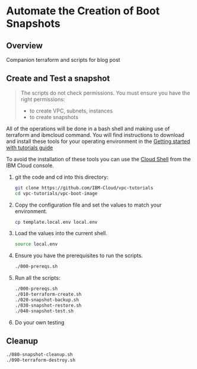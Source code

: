 # Automate the Creation of Boot Snapshots

## Overview

Companion terraform and scripts for blog post


## Create and Test a snapshot

> The scripts do not check permissions. You must ensure you have the right permissions:
> - to create VPC, subnets, instances
> - to create snapshots

All of the operations will be done in a bash shell and making use of terraform and ibmcloud command. You will find instructions to download and install these tools for your operating environment in the [Getting started with tutorials guide](https://cloud.ibm.com/docs/solution-tutorials?topic=solution-tutorials-tutorials)

To avoid the installation of these tools you can use the [Cloud Shell](https://cloud.ibm.com/shell) from the IBM Cloud console.


1. git the code and cd into this directory:

   ```sh
   git clone https://github.com/IBM-Cloud/vpc-tutorials
   cd vpc-tutorials/vpc-boot-image
   ```

1. Copy the configuration file and set the values to match your environment.

   ```sh
   cp template.local.env local.env
   ```

1. Load the values into the current shell.

   ```sh
   source local.env
   ```

1. Ensure you have the prerequisites to run the scripts.

   ```sh
   ./000-prereqs.sh
   ```
1. Run all the scripts:
   ```sh
   ./000-prereqs.sh
   ./010-terraform-create.sh
   ./020-snapshot-backup.sh
   ./030-snapshot-restore.sh
   ./040-snapshot-test.sh
   ```
2. Do your own testing

## Cleanup


   ```sh
   ./080-snapshot-cleanup.sh
   ./090-terraform-destroy.sh
   ```
